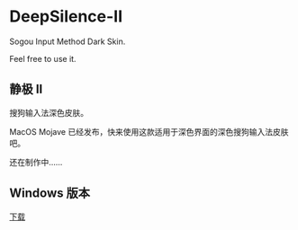 # DeepSilence-II

Sogou Input Method Dark Skin.

Feel free to use it.

## 静极 II

搜狗输入法深色皮肤。

MacOS Mojave 已经发布，快来使用这款适用于深色界面的深色搜狗输入法皮肤吧。

还在制作中……

## Windows 版本

 [下载](https://pinyin.sogou.com/skins/detail/view/info/582728?f=achome_p)
